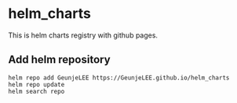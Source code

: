 # helm_charts
This is helm charts registry with github pages.

## Add helm repository
```shell
helm repo add GeunjeLEE https://GeunjeLEE.github.io/helm_charts
helm repo update
helm search repo
```
